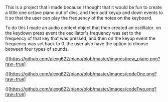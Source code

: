 This is a project that I made because I thought that it would be fun to create a little one octave piano out of divs, and then add keyup and down events to it so that the user can play the frequency of the notes on the keyboard.

To do this I made an audio context object that then created an oscillator. on the keydown press event the oscillator's frequency was set to the frequency of that key that was pressed, and then on the keyup event the frequency was set back to 0. the user also have the option to choose between four types of sounds.



()[https://github.com/alexg622/piano/blob/master/images/new_piano.png?raw=true]



()[https://github.com/alexg622/piano/blob/master/images/codeOne.png?raw=true]



()[https://github.com/alexg622/piano/blob/master/images/codeTwo.png?raw=true]
